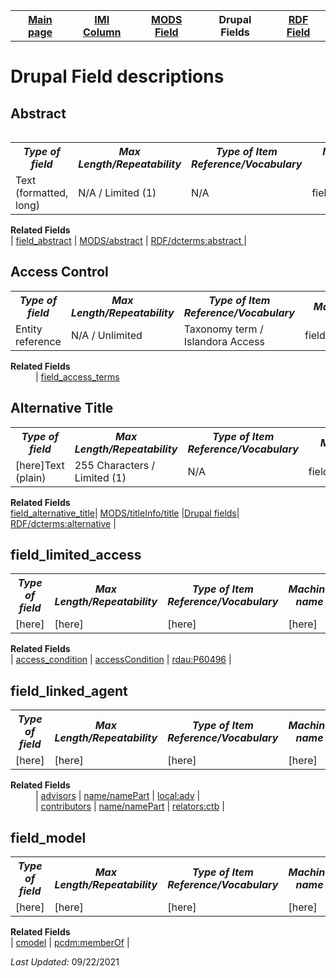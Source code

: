 <!DOCTYPE html>
<html>
<body>

<table style="width:100%">
  <tr>
    <th><a href="index.md">Main page</a></th>
	<th><a href="IMI.md">IMI Column</a></th>
    <th><a href="MODS.md">MODS Field</a></th>
	<th>Drupal Fields</th>
    <th><a href="RDF.md">RDF Field</a></th>
  </tr>
<table>
<h1>Drupal Field descriptions</h1>
<h2>Abstract</h2>
			<table>
				<tr>
					<th><i>Type of field</i></th>
					<th><i>Max Length/Repeatability</i></th>
					<th><i>Type of Item Reference/Vocabulary</i></th>
					<th><i>Machine name</i></th>
					<th><i>Note</i></th>
				</tr>
				<tr>
					<td>Text (formatted, long)</td>
					<td>N/A / Limited (1)</td>
					<td>N/A</td>
					<td>field_abstract</td>
					<td>Custom field</td>
				</tr>
			</table>
	<dl>
			<dt><b>Related Fields</b></dt>
				| <a href="field_abstract.md">field_abstract</a> | <a href="mods.abstract.md">MODS/abstract</a> | <a href="rdf.dcterms.abstract.md">RDF/dcterms:abstract </a> |
		</dd>
	</dl>
<h2>Access Control</h2>
			<table>
				<tr>
					<th><i>Type of field</i></th>
					<th><i>Max Length/Repeatability</i></th>
					<th><i>Type of Item Reference/Vocabulary</i></th>
					<th><i>Machine name</i></th>
					<th><i>Note</i></th>
				</tr>
				<tr>
					<td>Entity reference</td>
					<td>N/A / Unlimited</td>
					<td>Taxonomy term / Islandora Access</td>
					<td>field_access_terms</td>
					<td>Custom field?</td>
				</tr>
			</table>
	<dl>
		<dt><b>Related Fields</b></dt>
				<dd>| <a href="field_access_terms.md">field_access_terms</a> 
	</dl>
<h2>Alternative Title</h2>
			<table>
				<tr>
					<th><i>Type of field</i></th>
					<th><i>Max Length/Repeatability</i></th>
					<th><i>Type of Item Reference/Vocabulary</i></th>
					<th><i>Machine name</i></th>
					<th><i>Note</i></th>
				</tr>
				<tr>
					<td>[here]Text (plain)</td>
					<td>255 Characters / Limited (1)</td>
					<td>N/A</td>
					<td>field_alternative_title</td>
					<td>Default field</td>
				</tr>
			</table>
	<dl>
		<dt><b>Related Fields</b></dt>
			 <a href="field_alternative_title.md">field_alternative_title</a>| <a href="mods.titleInfo.title.md">MODS/titleInfo/title</a> |<a href="DrupalFields.md">Drupal fields</a>| <a href="rdf.dcterms.alternative.md">RDF/dcterms:alternative</a> |
	</dl>
	
	
<dl>
<h2>field_limited_access</h2>
			<table>
				<tr>
					<th><i>Type of field</i></th>
					<th><i>Max Length/Repeatability</i></th>
					<th><i>Type of Item Reference/Vocabulary</i></th>
					<th><i>Machine name</i></th>
				</tr>
				<tr>
					<td>[here]</td>
					<td>[here]</td>
					<td>[here]</td>
					<td>[here]</td>
				</tr>
			</table>
	<dl>
			<dt><b>Related Fields</b></dt>
				| <a href="access_condition.md">access_condition</a> | <a href="mods.access_condition.md">accessCondition</a> | <a href="rdf.rdau.p60496.md">rdau:P60496</a> | 
		</dd>
	</dl>
<h2>field_linked_agent</h2>
			<table>
				<tr>
					<th><i>Type of field</i></th>
					<th><i>Max Length/Repeatability</i></th>
					<th><i>Type of Item Reference/Vocabulary</i></th>
					<th><i>Machine name</i></th>
				</tr>
				<tr>
					<td>[here]</td>
					<td>[here]</td>
					<td>[here]</td>
					<td>[here]</td>
				</tr>
			</table>
	<dl>
		<dt><b>Related Fields</b></dt>
				<dd>| <a href="advisor.md">advisors</a> | <a href="mods.name.md">name/namePart</a> | <a href="rdf.field_linked_agent.md">local:adv</a> | </dd>
				<dd>| <a href="contributors.md">contributors</a> | <a href="mods.name.md">name/namePart</a> | <a href="rdf.field_linked_agent.md">relators:ctb</a> | </dd>
	</dl>
<h2>field_model</h2>
			<table>
				<tr>
					<th><i>Type of field</i></th>
					<th><i>Max Length/Repeatability</i></th>
					<th><i>Type of Item Reference/Vocabulary</i></th>
					<th><i>Machine name</i></th>
				</tr>
				<tr>
					<td>[here]</td>
					<td>[here]</td>
					<td>[here]</td>
					<td>[here]</td>
				</tr>
			</table>
	<dl>
		<dt><b>Related Fields</b></dt>
				| <a href="cmodel.md">cmodel</a> | <a href="rdf.dcterms.provenance.md">pcdm:memberOf</a> | 
	</dl>
<p><i>Last Updated: </i>09/22/2021</p>
</body>
</html>